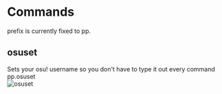 # Commands
prefix is currently fixed to pp.
## osuset
Sets your osu! username so you don't have to type it out every command  
pp.osuset <name>  
![osuset](https://cdn.discordapp.com/attachments/437091189792047125/782988806050807808/unknown.png)
